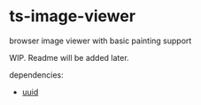 # ts-image-viewer
browser image viewer with basic painting support

WIP. Readme will be added later.

dependencies:
- <a href="https://github.com/uuidjs/uuid">uuid<a>
